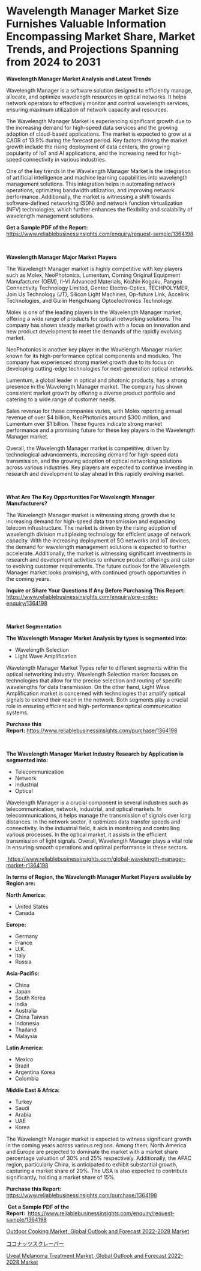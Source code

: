 <p><h1>Wavelength Manager Market Size Furnishes Valuable Information Encompassing Market Share, Market Trends, and Projections Spanning from 2024 to 2031</h1></p><p><strong>Wavelength Manager Market Analysis and Latest Trends</strong></p>
<p><p>Wavelength Manager is a software solution designed to efficiently manage, allocate, and optimize wavelength resources in optical networks. It helps network operators to effectively monitor and control wavelength services, ensuring maximum utilization of network capacity and resources.</p><p>The Wavelength Manager Market is experiencing significant growth due to the increasing demand for high-speed data services and the growing adoption of cloud-based applications. The market is expected to grow at a CAGR of 13.9% during the forecast period. Key factors driving the market growth include the rising deployment of data centers, the growing popularity of IoT and AI applications, and the increasing need for high-speed connectivity in various industries.</p><p>One of the key trends in the Wavelength Manager Market is the integration of artificial intelligence and machine learning capabilities into wavelength management solutions. This integration helps in automating network operations, optimizing bandwidth utilization, and improving network performance. Additionally, the market is witnessing a shift towards software-defined networking (SDN) and network function virtualization (NFV) technologies, which further enhances the flexibility and scalability of wavelength management solutions.</p></p>
<p><strong>Get a Sample PDF of the Report:&nbsp;</strong> <a href="https://www.reliablebusinessinsights.com/enquiry/request-sample/1364198">https://www.reliablebusinessinsights.com/enquiry/request-sample/1364198</a></p>
<p>&nbsp;</p>
<p><strong>Wavelength Manager Major Market Players</strong></p>
<p><p>The Wavelength Manager market is highly competitive with key players such as Molex, NeoPhotonics, Lumentum, Corning Original Equipment Manufacturer (OEM), II-VI Advanced Materials, Koshin Kogaku, Pangea Connectivity Technology Limited, Gentec Electro-Optics, TECHPOLYMER, Join Us Technology (JT), Silicon Light Machines, Op-future Link, Accelink Technologies, and Guilin Hengchuang Optoelectronics Technology.</p><p>Molex is one of the leading players in the Wavelength Manager market, offering a wide range of products for optical networking solutions. The company has shown steady market growth with a focus on innovation and new product development to meet the demands of the rapidly evolving market.</p><p>NeoPhotonics is another key player in the Wavelength Manager market known for its high-performance optical components and modules. The company has experienced strong market growth due to its focus on developing cutting-edge technologies for next-generation optical networks.</p><p>Lumentum, a global leader in optical and photonic products, has a strong presence in the Wavelength Manager market. The company has shown consistent market growth by offering a diverse product portfolio and catering to a wide range of customer needs.</p><p>Sales revenue for these companies varies, with Molex reporting annual revenue of over $4 billion, NeoPhotonics around $300 million, and Lumentum over $1 billion. These figures indicate strong market performance and a promising future for these key players in the Wavelength Manager market.</p><p>Overall, the Wavelength Manager market is competitive, driven by technological advancements, increasing demand for high-speed data transmission, and the growing adoption of optical networking solutions across various industries. Key players are expected to continue investing in research and development to stay ahead in this rapidly evolving market.</p></p>
<p>&nbsp;</p>
<p><strong>What Are The Key Opportunities For Wavelength Manager Manufacturers?</strong></p>
<p><p>The Wavelength Manager market is witnessing strong growth due to increasing demand for high-speed data transmission and expanding telecom infrastructure. The market is driven by the rising adoption of wavelength division multiplexing technology for efficient usage of network capacity. With the increasing deployment of 5G networks and IoT devices, the demand for wavelength management solutions is expected to further accelerate. Additionally, the market is witnessing significant investments in research and development activities to enhance product offerings and cater to evolving customer requirements. The future outlook for the Wavelength Manager market looks promising, with continued growth opportunities in the coming years.</p></p>
<p><strong>Inquire or Share Your Questions If Any Before Purchasing This Report:</strong> <a href="https://www.reliablebusinessinsights.com/enquiry/pre-order-enquiry/1364198">https://www.reliablebusinessinsights.com/enquiry/pre-order-enquiry/1364198</a></p>
<p>&nbsp;</p>
<p><strong>Market Segmentation</strong></p>
<p><strong>The Wavelength Manager Market Analysis by types is segmented into:</strong></p>
<p><ul><li>Wavelength Selection</li><li>Light Wave Amplification</li></ul></p>
<p><p>Wavelength Manager Market Types refer to different segments within the optical networking industry. Wavelength Selection market focuses on technologies that allow for the precise selection and routing of specific wavelengths for data transmission. On the other hand, Light Wave Amplification market is concerned with technologies that amplify optical signals to extend their reach in the network. Both segments play a crucial role in ensuring efficient and high-performance optical communication systems.</p></p>
<p><strong>Purchase this Report:&nbsp;</strong><a href="https://www.reliablebusinessinsights.com/purchase/1364198">https://www.reliablebusinessinsights.com/purchase/1364198</a></p>
<p>&nbsp;</p>
<p><strong>The Wavelength Manager Market Industry Research by Application is segmented into:</strong></p>
<p><ul><li>Telecommunication</li><li>Network</li><li>Industrial</li><li>Optical</li></ul></p>
<p><p>Wavelength Manager is a crucial component in several industries such as telecommunication, network, industrial, and optical markets. In telecommunications, it helps manage the transmission of signals over long distances. In the network sector, it optimizes data transfer speeds and connectivity. In the industrial field, it aids in monitoring and controlling various processes. In the optical market, it assists in the efficient transmission of light signals. Overall, Wavelength Manager plays a vital role in ensuring smooth operations and optimal performance in these sectors.</p></p>
<p><a href="https://www.reliablebusinessinsights.com/global-wavelength-manager-market-r1364198">&nbsp;https://www.reliablebusinessinsights.com/global-wavelength-manager-market-r1364198</a></p>
<p><strong>In terms of Region, the Wavelength Manager Market Players available by Region are:</strong></p>
<p>
    <p> <strong> North America: </strong>
        <ul>
            <li>United States</li>
            <li>Canada</li>
        </ul>
        </p> 
    <p> <strong> Europe: </strong>
        <ul>
            <li>Germany</li>
            <li>France</li>
            <li>U.K.</li>
            <li>Italy</li>
            <li>Russia</li>
        </ul>
        </p> 
    <p> <strong> Asia-Pacific: </strong>
        <ul>
            <li>China</li>
            <li>Japan</li>
            <li>South Korea</li>
            <li>India</li>
            <li>Australia</li>
            <li>China Taiwan</li>
            <li>Indonesia</li>
            <li>Thailand</li>
            <li>Malaysia</li>
        </ul>
        </p> 
    <p> <strong> Latin America: </strong>
        <ul>
            <li>Mexico</li>
            <li>Brazil</li>
            <li>Argentina Korea</li>
            <li>Colombia</li>
        </ul>
        </p> 
    <p> <strong> Middle East & Africa: </strong>
        <ul>
            <li>Turkey</li>
            <li>Saudi</li>
            <li>Arabia</li>
            <li>UAE</li>
            <li>Korea</li>
        </ul>
    </p>
    </p>
<p><p>The Wavelength Manager market is expected to witness significant growth in the coming years across various regions. Among them, North America and Europe are projected to dominate the market with a market share percentage valuation of 30% and 25% respectively. Additionally, the APAC region, particularly China, is anticipated to exhibit substantial growth, capturing a market share of 20%. The USA is also expected to contribute significantly, holding a market share of 15%.</p></p>
<p><strong>Purchase this Report: </strong><a href="https://www.reliablebusinessinsights.com/purchase/1364198">https://www.reliablebusinessinsights.com/purchase/1364198</a></p>
<p>&nbsp;<strong>Get a Sample PDF of the Report:&nbsp;&nbsp;</strong><a href="https://www.reliablebusinessinsights.com/enquiry/request-sample/1364198">https://www.reliablebusinessinsights.com/enquiry/request-sample/1364198</a></p>
<p><strong></strong></p>
<p><p><a href="https://www.linkedin.com/pulse/outdoor-cooking-market-global-outlook-forecast-2022-2028-9cs5e?trackingId=Kx5L1EslbFzFm47aj%2Fc6Fg%3D%3D">Outdoor Cooking Market, Global Outlook and Forecast 2022-2028 Market</a></p><p><a href="https://github.com/mohamedbakry57/Market-Research-Report-List-4/blob/main/1160958164214.md">ココナッツスクレーパー</a></p><p><a href="https://www.linkedin.com/pulse/uveal-melanoma-treatment-market-global-outlook-forecast-2022-2028-phmlf?trackingId=OXysCRR%2B5ERsgPfNkplxgw%3D%3D">Uveal Melanoma Treatment Market, Global Outlook and Forecast 2022-2028 Market</a></p></p>